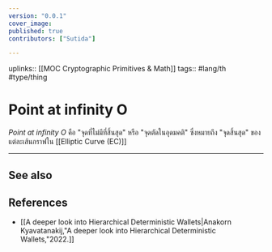 ```yaml
---
version: "0.0.1"
cover_image:
published: true
contributors: ["Sutida"]

---
```

uplinks:: [[MOC Cryptographic Primitives & Math]]
tags:: #lang/th #type/thing

# Point at infinity O
*Point at infinity O*  คือ "จุดที่ไม่มีที่สิ้นสุด" หรือ "จุดตัดในอุดมคติ" ซึ่งหมายถึง "จุดสิ้นสุด" ของแต่ละเส้นกราฟใน [[Elliptic Curve (EC)]]

---
## See also

## References
- [[A deeper look into Hierarchical Deterministic Wallets|Anakorn Kyavatanakij,"A deeper look into Hierarchical Deterministic Wallets,"2022.]]